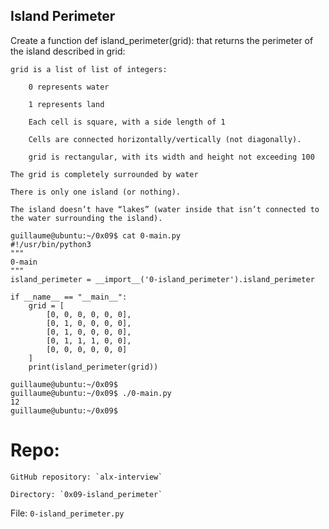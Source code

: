 ## Island Perimeter


Create a function def island_perimeter(grid): that returns the perimeter of the island described in grid:

    grid is a list of list of integers:

        0 represents water

        1 represents land

        Each cell is square, with a side length of 1

        Cells are connected horizontally/vertically (not diagonally).

        grid is rectangular, with its width and height not exceeding 100

    The grid is completely surrounded by water

    There is only one island (or nothing).

    The island doesn’t have “lakes” (water inside that isn’t connected to the water surrounding the island).

```
guillaume@ubuntu:~/0x09$ cat 0-main.py
#!/usr/bin/python3
"""
0-main
"""
island_perimeter = __import__('0-island_perimeter').island_perimeter

if __name__ == "__main__":
    grid = [
        [0, 0, 0, 0, 0, 0],
        [0, 1, 0, 0, 0, 0],
        [0, 1, 0, 0, 0, 0],
        [0, 1, 1, 1, 0, 0],
        [0, 0, 0, 0, 0, 0]
    ]
    print(island_perimeter(grid))

guillaume@ubuntu:~/0x09$ 
guillaume@ubuntu:~/0x09$ ./0-main.py
12
guillaume@ubuntu:~/0x09$
```




# Repo:

    GitHub repository: `alx-interview`

    Directory: `0x09-island_perimeter`
    
File: `0-island_perimeter.py`


